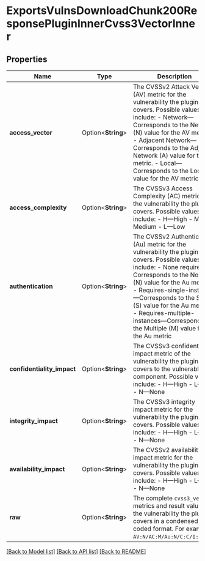 # ExportsVulnsDownloadChunk200ResponsePluginInnerCvss3VectorInner

## Properties

Name | Type | Description | Notes
------------ | ------------- | ------------- | -------------
**access_vector** | Option<**String**> | The CVSSv2 Attack Vector (AV) metric for the vulnerability the plugin covers. Possible values include:  - Network—Corresponds to the Network (N) value for the AV metric.   - Adjacent Network—Corresponds to the Adjacent Network (A) value for the AV metric.   - Local—Corresponds to the Local (L) value for the AV metric | [optional]
**access_complexity** | Option<**String**> | The CVSSv3 Access Complexity (AC) metric for the vulnerability the plugin covers. Possible values include:   - H—High  - M—Medium  - L—Low | [optional]
**authentication** | Option<**String**> | The CVSSv2 Authentication (Au) metric for the vulnerability the plugin covers. Possible values include:  - None required—Corresponds to the None (N) value for the Au metric.   - Requires-single-instance—Corresponds to the Single (S) value for the Au metric.   - Requires-multiple-instances—Corresponds to the Multiple (M) value for the Au metric | [optional]
**confidentiality_impact** | Option<**String**> | The CVSSv3 confidentiality impact metric of the vulnerability the plugin covers to the vulnerable component. Possible values include:   - H—High  - L—Low  - N—None | [optional]
**integrity_impact** | Option<**String**> | The CVSSv3 integrity impact metric for the vulnerability the plugin covers. Possible values include:  - H—High  - L—Low  - N—None | [optional]
**availability_impact** | Option<**String**> | The CVSSv2 availability impact metric for the vulnerability the plugin covers. Possible values include:   - H—High  - L—Low  - N—None | [optional]
**raw** | Option<**String**> | The complete `cvss3_vector` metrics and result values for the vulnerability the plugin covers in a condensed and coded format. For example, `AV:N/AC:M/Au:N/C:C/I:C/A:C`. | [optional]

[[Back to Model list]](../README.md#documentation-for-models) [[Back to API list]](../README.md#documentation-for-api-endpoints) [[Back to README]](../README.md)


